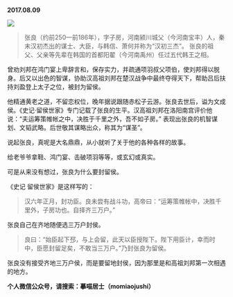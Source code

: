 
          
**2017.08.09**

![](https://mmbiz.qlogo.cn/mmbiz_png/uDI3FLln00ZQYaefv9s5oJ6L7doh10P2eHLs52Bqf6S7GqIBcEtAR8l6QC1XNibka5VDLBZicOTopJ3qiaAopc5Gw/0?wx_fmt=png)

>张良（约前250—前186年），字子房，河南颍川城父（今河南宝丰）人，秦末汉初杰出的谋士、大臣，与韩信、萧何并称为“汉初三杰”。
张良的祖父、父亲等先辈在韩国的首都阳翟（今河南禹州）任过五代韩王之相。

曾劝刘邦在鸿门宴上卑辞言和，保存实力，并疏通项羽叔父项伯，使刘邦得以脱身。后又以出色的智谋，协助汉高祖刘邦在楚汉战争中最终夺得天下，帮助吕后扶持刘盈登上太子之位，被封为留侯。

他精通黄老之道，不留恋权位，晚年据说跟随赤松子云游。张良去世后，谥为文成侯。《史记·留侯世家》专门记载了张良的生平。汉高祖刘邦在洛阳南宫评价他说：“夫运筹策帷帐之中，决胜于千里之外，吾不如子房。” 表现出张良的机智谋划、文韬武略。后世敬其谋略出众，称其为“谋圣”。



说起张良，真呢是大名鼎鼎，从小就听了关于他的各种各样的故事。

给老爷爷拿鞋、鸿门宴、击破项羽等等，或玄幻或真实。

可是从来没有想过，张良为什么要封留侯。

《史记 留侯世家》是这样写的：
>汉六年正月，封功臣。良未尝有战斗功，高帝曰：“运筹策帷帐中，决胜千里外，子房功也。自择齐三万户。”



张良自己在齐地随便选三万户封侯。
>良曰：“始臣起下邳，与上会留，此天以臣授陛下。陛下用臣计，幸而时中，臣愿封留足矣，不敢当三万户。”乃封张良为留侯。



张良没有接受齐地三万户侯，而是要留地封侯，因为那里是和高祖刘邦第一次相遇的地方。


**个人微信公众号，请搜索：摹喵居士（momiaojushi）**

        